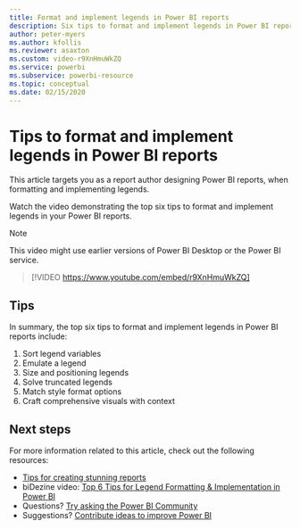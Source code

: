 ```yaml
---
title: Format and implement legends in Power BI reports
description: Six tips to format and implement legends in Power BI report visuals, in Power BI Desktop or the Power BI service.
author: peter-myers
ms.author: kfollis
ms.reviewer: asaxton
ms.custom: video-r9XnHmuWkZQ
ms.service: powerbi
ms.subservice: powerbi-resource
ms.topic: conceptual
ms.date: 02/15/2020
---
```


# Tips to format and implement legends in Power BI reports

This article targets you as a report author designing Power BI reports, when formatting and implementing legends.

Watch the video demonstrating the top six tips to format and implement legends in your Power BI reports.

> [!NOTE]  
> This video might use earlier versions of Power BI Desktop or the Power BI service.

> [!VIDEO https://www.youtube.com/embed/r9XnHmuWkZQ]

## Tips

In summary, the top six tips to format and implement legends in Power BI reports include:

1. Sort legend variables
1. Emulate a legend
1. Size and positioning legends
1. Solve truncated legends
1. Match style format options
1. Craft comprehensive visuals with context

## Next steps

For more information related to this article, check out the following resources:

- [Tips for creating stunning reports](../create-reports/desktop-tips-and-tricks-for-creating-reports.md)
- biDezine video: [Top 6 Tips for Legend Formatting & Implementation in Power BI](https://www.youtube.com/watch?v=r9XnHmuWkZQ)
- Questions? [Try asking the Power BI Community](https://community.powerbi.com/)
- Suggestions? [Contribute ideas to improve Power BI](https://ideas.powerbi.com)

